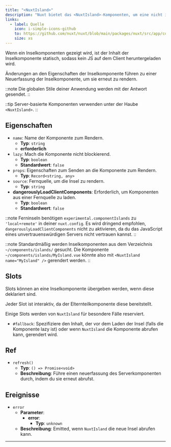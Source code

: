 ```yaml
---
title: "<NuxtIsland>"
description: "Nuxt bietet das <NuxtIsland>-Komponenten, um eine nicht interaktive Komponente ohne jeglichen Client-JS zu rendern."
links:
  - label: Quelle
    icon: i-simple-icons-github
    to: https://github.com/nuxt/nuxt/blob/main/packages/nuxt/src/app/components/nuxt-island.ts
    size: xs
---
```


Wenn ein Inselkomponenten gezeigt wird, ist der Inhalt der Inselkomponente statisch, sodass kein JS auf dem Client heruntergeladen wird.

Änderungen an den Eigenschaften der Inselkomponente führen zu einer Neuerfassung der Inselkomponente, um sie erneut zu rendern.

::note
Die globalen Stile deiner Anwendung werden mit der Antwort gesendet.
::

::tip
Server-basierte Komponenten verwenden unter der Haube `<NuxtIsland>`.
::

## Eigenschaften

- `name`: Name der Komponente zum Rendern.
  - **Typ**: `string`
  - **erforderlich**
- `lazy`: Mach die Komponente nicht blockierend.
  - **Typ**: `boolean`
  - **Standardwert**: `false`
- `props`: Eigenschaften zum Senden an die Komponente zum Rendern.
  - **Typ**: `Record<string, any>`
- `source`: Fernquelle, um die Insel zu rendern.
  - **Typ**: `string`
- **dangerouslyLoadClientComponents**: Erforderlich, um Komponenten aus einer Fernquelle zu laden.
  - **Typ**: `boolean`
  - **Standardwert**: `false`

::note
Ferninseln benötigen `experimental.componentIslands` zu `'local+remote'` in deiner `nuxt.config`. Es wird dringend empfohlen, `dangerouslyLoadClientComponents` nicht zu aktivieren, da du das JavaScript eines unvertrauenswürdigen Servers nicht vertrauen kannst.
::

::note
Standardmäßig werden Inselkomponenten aus dem Verzeichnis `~/components/islands/` gesucht. Die Komponente `~/components/islands/MyIsland.vue` könnte also mit `<NuxtIsland name="MyIsland" />` gerendert werden.
::

## Slots

Slots können an eine Inselkomponente übergeben werden, wenn diese deklariert sind.

Jeder Slot ist interaktiv, da der Elternteilkomponente diese bereitstellt.

Einige Slots werden von `NuxtIsland` für besondere Fälle reserviert.

- `#fallback`: Spezifiziere den Inhalt, der vor dem Laden der Insel (falls die Komponente lazy ist) oder wenn `NuxtIsland` die Komponente abrufen kann, gerendert wird.

## Ref

- `refresh()`
  - **Typ**: `() => Promise<void>`
  - **Beschreibung**: Führe einen neuerfassung des Serverkomponenten durch, indem du sie erneut abrufst.

## Ereignisse

- `error`
  - **Parameter**:
    - **error**:
      - **Typ**: `unknown`
  - **Beschreibung**: Emitted, wenn `NuxtIsland` die neue Insel abrufen kann.
---